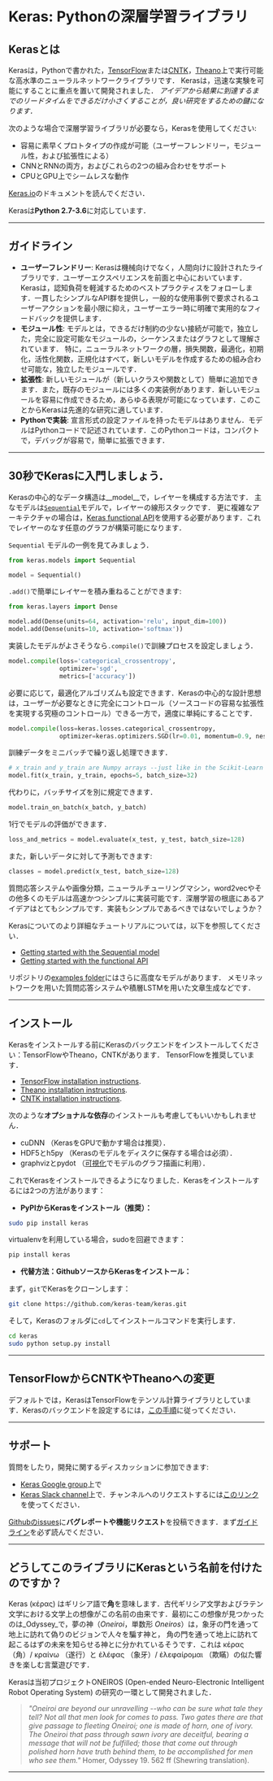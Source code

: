 # Keras: Pythonの深層学習ライブラリ

## Kerasとは

Kerasは，Pythonで書かれた，[TensorFlow](https://github.com/tensorflow/tensorflow)または[CNTK](https://github.com/Microsoft/cntk)，[Theano](https://github.com/Theano/Theano)上で実行可能な高水準のニューラルネットワークライブラリです．
Kerasは，迅速な実験を可能にすることに重点を置いて開発されました．
*アイデアから結果に到達するまでのリードタイムをできるだけ小さくすることが，良い研究をするための鍵になります．*

次のような場合で深層学習ライブラリが必要なら，Kerasを使用してください:

- 容易に素早くプロトタイプの作成が可能（ユーザーフレンドリー，モジュール性，および拡張性による）
- CNNとRNNの両方，およびこれらの2つの組み合わせをサポート
- CPUとGPU上でシームレスな動作

[Keras.io](https://keras.io/ja/)のドキュメントを読んでください．

Kerasは**Python 2.7-3.6**に対応しています．


------------------


## ガイドライン

- __ユーザーフレンドリー__: Kerasは機械向けでなく，人間向けに設計されたライブラリです．ユーザーエクスペリエンスを前面と中心においています．Kerasは，認知負荷を軽減するためのベストプラクティスをフォローします．一貫したシンプルなAPI群を提供し，一般的な使用事例で要求されるユーザーアクションを最小限に抑え，ユーザーエラー時に明確で実用的なフィードバックを提供します．
- __モジュール性__: モデルとは，できるだけ制約の少ない接続が可能で，独立した，完全に設定可能なモジュールの，シーケンスまたはグラフとして理解されています．
特に，ニューラルネットワークの層，損失関数，最適化，初期化，活性化関数，正規化はすべて，新しいモデルを作成するための組み合わせ可能な，独立したモジュールです．
- __拡張性__: 新しいモジュールが（新しいクラスや関数として）簡単に追加できます．また，既存のモジュールには多くの実装例があります．新しいモジュールを容易に作成できるため，あらゆる表現が可能になっています．このことからKerasは先進的な研究に適しています．
- __Pythonで実装__: 宣言形式の設定ファイルを持ったモデルはありません．モデルはPythonコードで記述されています．このPythonコードは，コンパクトで，デバッグが容易で，簡単に拡張できます．


------------------


## 30秒でKerasに入門しましょう．

Kerasの中心的なデータ構造は__model__で，レイヤーを構成する方法です．
主なモデルは[`Sequential`](http://keras.io/ja/getting-started/sequential-model-guide)モデルで，レイヤーの線形スタックです．
更に複雑なアーキテクチャの場合は，[Keras functional API](http://keras.io/ja/getting-started/functional-api-guide)を使用する必要があります．これでレイヤーのなす任意のグラフが構築可能になります．

`Sequential` モデルの一例を見てみましょう．

```python
from keras.models import Sequential

model = Sequential()
```

`.add()`で簡単にレイヤーを積み重ねることができます:

```python
from keras.layers import Dense

model.add(Dense(units=64, activation='relu', input_dim=100))
model.add(Dense(units=10, activation='softmax'))
```

実装したモデルがよさそうなら`.compile()`で訓練プロセスを設定しましょう．

```python
model.compile(loss='categorical_crossentropy',
              optimizer='sgd',
              metrics=['accuracy'])
```

必要に応じて，最適化アルゴリズムも設定できます．Kerasの中心的な設計思想は，ユーザーが必要なときに完全にコントロール（ソースコードの容易な拡張性を実現する究極のコントロール）できる一方で，適度に単純にすることです．

```python
model.compile(loss=keras.losses.categorical_crossentropy,
              optimizer=keras.optimizers.SGD(lr=0.01, momentum=0.9, nesterov=True))
```

訓練データをミニバッチで繰り返し処理できます．

```python
# x_train and y_train are Numpy arrays --just like in the Scikit-Learn API.
model.fit(x_train, y_train, epochs=5, batch_size=32)
```

代わりに，バッチサイズを別に規定できます．

```python
model.train_on_batch(x_batch, y_batch)
```

1行でモデルの評価ができます．

```python
loss_and_metrics = model.evaluate(x_test, y_test, batch_size=128)
```

また，新しいデータに対して予測もできます:

```python
classes = model.predict(x_test, batch_size=128)
```

質問応答システムや画像分類，ニューラルチューリングマシン，word2vecやその他多くのモデルは高速かつシンプルに実装可能です．深層学習の根底にあるアイデアはとてもシンプルです．実装もシンプルであるべきではないでしょうか？

Kerasについてのより詳細なチュートリアルについては，以下を参照してください．

- [Getting started with the Sequential model](http://keras.io/ja/getting-started/sequential-model-guide)
- [Getting started with the functional API](http://keras.io/ja/getting-started/functional-api-guide)

リポジトリの[examples folder](https://github.com/keras-team/keras/tree/master/examples)にはさらに高度なモデルがあります．
メモリネットワークを用いた質問応答システムや積層LSTMを用いた文章生成などです．


------------------


## インストール

Kerasをインストールする前にKerasのバックエンドをインストールしてください：TensorFlowやTheano，CNTKがあります．
TensorFlowを推奨しています．

- [TensorFlow installation instructions](https://www.tensorflow.org/install/).
- [Theano installation instructions](http://deeplearning.net/software/theano/install.html#install).
- [CNTK installation instructions](https://docs.microsoft.com/en-us/cognitive-toolkit/setup-cntk-on-your-machine).

次のような**オプショナルな依存**のインストールも考慮してもいいかもしれません．

- cuDNN （KerasをGPUで動かす場合は推奨）．
- HDF5とh5py （Kerasのモデルをディスクに保存する場合は必須）．
- graphvizとpydot （[可視化](https://keras.io/ja/visualization/)でモデルのグラフ描画に利用）．

これでKerasをインストールできるようになりました．Kerasをインストールするには2つの方法があります：

- **PyPIからKerasをインストール（推奨）：**

```sh
sudo pip install keras
```

virtualenvを利用している場合，sudoを回避できます：

```sh
pip install keras
```

- **代替方法：GithubソースからKerasをインストール：**

まず，`git`でKerasをクローンします：

```sh
git clone https://github.com/keras-team/keras.git
```

そして，Kerasのフォルダに`cd`してインストールコマンドを実行します．
```sh
cd keras
sudo python setup.py install
```

------------------


## TensorFlowからCNTKやTheanoへの変更

デフォルトでは，KerasはTensorFlowをテンソル計算ライブラリとしています．Kerasのバックエンドを設定するには，[この手順](http://keras.io/ja/backend/)に従ってください．


------------------


## サポート

質問をしたり，開発に関するディスカッションに参加できます:

- [Keras Google group](https://groups.google.com/forum/#!forum/keras-users)上で
- [Keras Slack channel](https://kerasteam.slack.com)上で．チャンネルへのリクエストするには[このリンク](https://keras-slack-autojoin.herokuapp.com/)を使ってください．

 [Githubのissues](https://github.com/keras-team/keras/issues)に**バグレポートや機能リクエスト**を投稿できます．まず[ガイドライン](https://github.com/keras-team/keras/blob/master/CONTRIBUTING.md)を必ず読んでください．

------------------


## どうしてこのライブラリにKerasという名前を付けたのですか？

Keras (κέρας) はギリシア語で**角**を意味します．古代ギリシア文学およびラテン文学における文学上の想像がこの名前の由来です．最初にこの想像が見つかったのは_Odyssey_で，夢の神（_Oneiroi_，単数形 _Oneiros_）は，象牙の門を通って地上に訪れて偽りのビジョンで人々を騙す神と， 角の門を通って地上に訪れて起こるはずの未来を知らせる神とに分かれているそうです．これは κέρας （角）/ κραίνω （遂行）と ἐλέφας （象牙）/ ἐλεφαίρομαι （欺瞞）の似た響きを楽しむ言葉遊びです．

Kerasは当初プロジェクトONEIROS (Open-ended Neuro-Electronic Intelligent Robot Operating System) の研究の一環として開発されました．

>_"Oneiroi are beyond our unravelling --who can be sure what tale they tell? Not all that men look for comes to pass. Two gates there are that give passage to fleeting Oneiroi; one is made of horn, one of ivory. The Oneiroi that pass through sawn ivory are deceitful, bearing a message that will not be fulfilled; those that come out through polished horn have truth behind them, to be accomplished for men who see them."_ Homer, Odyssey 19. 562 ff (Shewring translation).

------------------
